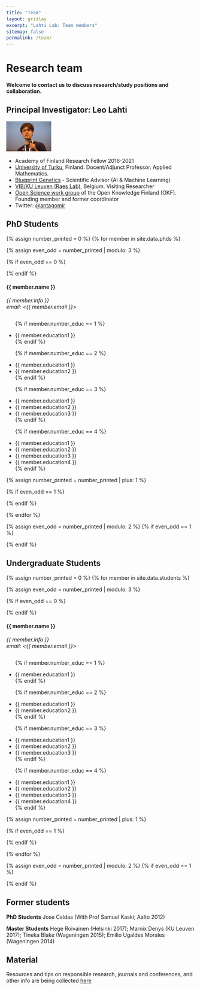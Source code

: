 ```yaml
---
title: "Team"
layout: gridlay
excerpt: "Lahti Lab: Team members"
sitemap: false
permalink: /team/
---
```




# Research team

**Welcome to contact us to discuss research/study positions and collaboration.** 

<!--Jump to [PhD students](#phd), [master and bachelor students](#master-and-bachelor-students), [alumni](#alumni), [administrative support](#administrative-support), [lab visitors](#lab-visitors).-->


Principal Investigator: Leo Lahti
------------------------

<img class='inset right' src='../images/teampic/Leo_Lahti2.jpg' title='Leo Lahti' alt='Photo' width='120px' />

- Academy of Finland Research Fellow 2016-2021  
- [University of Turku](https://www.utu.fi/en/units/sci/units/math/Pages/home.aspx), Finland. Docent/Adjunct Professor. Applied Mathematics.
- [Blueprint Genetics](https://blueprintgenetics.com/) - Scientific Advisor (AI & Machine Learning)
- [VIB/KU Leuven (Raes Lab)](http://www.kuleuven.be/wieiswie/en/unit/50000700), Belgium. Visiting Researcher  
- [Open Science work group](http://fi.okfn.org/wg/openscience/) of the Open Knowledge Finland (OKF). Founding member and former coordinator  
- Twitter: [@antagomir](https://twitter.com/antagomir)


## PhD Students 
{% assign number_printed = 0 %}
{% for member in site.data.phds %}

{% assign even_odd = number_printed | modulo: 3 %}

{% if even_odd == 0 %}
<div class="row">
{% endif %}

<div class="col-sm-6 clearfix">
  <h4>{{ member.name }}</h4>
  <i>{{ member.info }}<br>email: <{{ member.email }}></i>
  <ul style="overflow: hidden">
  
  {% if member.number_educ == 1 %}
  <li> {{ member.education1 }} </li>
  {% endif %}
  
  {% if member.number_educ == 2 %}
  <li> {{ member.education1 }} </li>
  <li> {{ member.education2 }} </li>
  {% endif %}
  
  {% if member.number_educ == 3 %}
  <li> {{ member.education1 }} </li>
  <li> {{ member.education2 }} </li>
  <li> {{ member.education3 }} </li>
  {% endif %}
  
  {% if member.number_educ == 4 %}
  <li> {{ member.education1 }} </li>
  <li> {{ member.education2 }} </li>
  <li> {{ member.education3 }} </li>
  <li> {{ member.education4 }} </li>
  {% endif %}
  
  </ul>
</div>

{% assign number_printed = number_printed | plus: 1 %}

{% if even_odd == 1 %}
</div>
{% endif %}

{% endfor %}

{% assign even_odd = number_printed | modulo: 2 %}
{% if even_odd == 1 %}
</div>
{% endif %}





## Undergraduate Students 
{% assign number_printed = 0 %}
{% for member in site.data.students %}

{% assign even_odd = number_printed | modulo: 3 %}

{% if even_odd == 0 %}
<div class="row">
{% endif %}

<div class="col-sm-6 clearfix">
  <h4>{{ member.name }}</h4>
  <i>{{ member.info }}<br>email: <{{ member.email }}></i>
  <ul style="overflow: hidden">
  
  {% if member.number_educ == 1 %}
  <li> {{ member.education1 }} </li>
  {% endif %}
  
  {% if member.number_educ == 2 %}
  <li> {{ member.education1 }} </li>
  <li> {{ member.education2 }} </li>
  {% endif %}
  
  {% if member.number_educ == 3 %}
  <li> {{ member.education1 }} </li>
  <li> {{ member.education2 }} </li>
  <li> {{ member.education3 }} </li>
  {% endif %}
  
  {% if member.number_educ == 4 %}
  <li> {{ member.education1 }} </li>
  <li> {{ member.education2 }} </li>
  <li> {{ member.education3 }} </li>
  <li> {{ member.education4 }} </li>
  {% endif %}
  
  </ul>
</div>

{% assign number_printed = number_printed | plus: 1 %}

{% if even_odd == 1 %}
</div>
{% endif %}

{% endfor %}

{% assign even_odd = number_printed | modulo: 2 %}
{% if even_odd == 1 %}
</div>
{% endif %}




## Former students

**PhD Students** Jose Caldas (With Prof Samuel Kaski; Aalto 2012)

**Master Students** Hege Roivainen (Helsinki 2017); Marnix Denys (KU Leuven 2017); Tineka Blake (Wageningen 2015); Emilio Ugaldes Morales (Wageningen 2014)  

<!--**Bachelor Students** Maija Nevala (TKK 2008); Jyry Suvilehto (TKK 2007)-->
 
   

<!--
## Administrative Support
<a href="mailto:support@utu.fi">N.N</a> is helping us. and other groups) with administration.
-->




Material
---------------------------

Resources and tips on responsible research, journals and conferences, and other info are being collected [here](resources.html)









